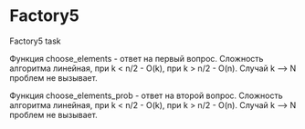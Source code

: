 # Factory5
Factory5 task

Функция choose_elements - ответ на первый вопрос.
Сложность алгоритма линейная, при k < n/2 - O(k), при k > n/2 - O(n). Случай k —> N проблем не вызывает.

Функция choose_elements_prob - ответ на второй вопрос.
Сложность алгоритма линейная, при k < n/2 - O(k), при k > n/2 - O(n). Случай k —> N проблем не вызывает.
